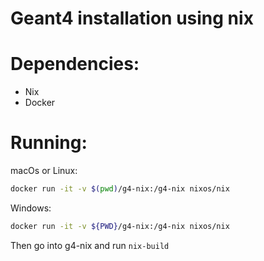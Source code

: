 # Geant4 installation using nix

# Dependencies: 
- Nix
- Docker

# Running:
macOs or Linux:
```sh
docker run -it -v $(pwd)/g4-nix:/g4-nix nixos/nix
```
Windows:
```sh
docker run -it -v ${PWD}/g4-nix:/g4-nix nixos/nix
```

Then go into g4-nix and run `nix-build`